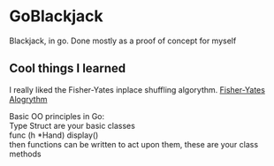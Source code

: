 # GoBlackjack
Blackjack, in go. Done mostly as a proof of concept for myself

## Cool things I learned
I really liked the Fisher-Yates inplace shuffling algorythm.
[Fisher-Yates Alogrythm](https://en.wikipedia.org/wiki/Fisher%E2%80%93Yates_shuffle "Its Wikipedia")
  
Basic OO principles in Go:  
Type <Hand> Struct are your basic classes  
func (h *Hand) display()  
then functions can be written to act upon them, these are your class methods
